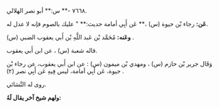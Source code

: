 ٧٦٦٨ -** س:** أبو نصر الهلالي.

**عَن:** رجاء بْن حيوة (س) ،** عَن أَبِي أمامة حديث:** " عليك بالصوم فإنه لا عدل له.

**وعَنه:** مُحَمَّد بْن عَبد اللَّهِ بْن أَبي يعقوب الضبي (س) .

قاله شعبة (س) ، عن ابن أَبي يعقوب.

وَقَال جرير بْن حازم (س) ، ومهدي بْن ميمون (س) : عن ابن أَبي يعقوب، عن رجاء بْن حيوة، عَن أَبِي أمامة، ليس فِيهِ عَن أَبِي نصر (٢) .

روى له النَّسَائي.

**ولهم شيخ آخر يقال لَهُ:**